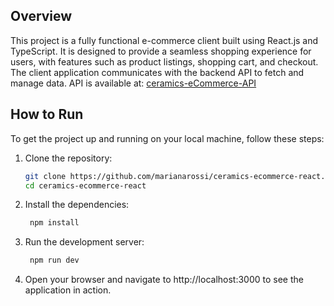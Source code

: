 ## Overview

This project is a fully functional e-commerce client built using React.js and TypeScript. It is designed to provide a seamless shopping experience for users, with features such as product listings, shopping cart, and checkout. The client application communicates with the backend API to fetch and manage data. API is available at: [ceramics-eCommerce-API](https://github.com/marianarossi/ceramics-eCommerce-API)

## How to Run

To get the project up and running on your local machine, follow these steps:

1. Clone the repository:
   ```bash
   git clone https://github.com/marianarossi/ceramics-ecommerce-react.git
   cd ceramics-ecommerce-react

2. Install the dependencies:
   ```bash
    npm install

3. Run the development server:
   ```bash
    npm run dev

4. Open your browser and navigate to http://localhost:3000 to see the application in action.
